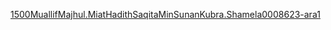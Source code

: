 [1500MuallifMajhul.MiatHadithSaqitaMinSunanKubra.Shamela0008623-ara1](1500MuallifMajhul.MiatHadithSaqitaMinSunanKubra.Shamela0008623-ara1)

